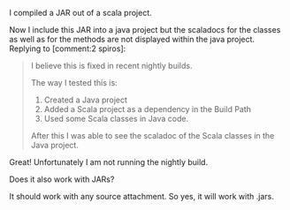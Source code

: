 I compiled a JAR out of a scala project.

Now I include this JAR into a java project but the scaladocs for the classes as well as for the methods are not displayed within the java project.
Replying to [comment:2 spiros]:
> I believe this is fixed in recent nightly builds.
> 
> The way I tested this is:
>  1. Created a Java project
>  2. Added a Scala project as a dependency in the Build Path
>  3. Used some Scala classes in Java code.
> 
> After this I was able to see the scaladoc of the Scala classes in the Java project.

Great!  Unfortunately I am not running the nightly build.

Does it also work with JARs?

It should work with any source attachment. So yes, it will work with .jars.
